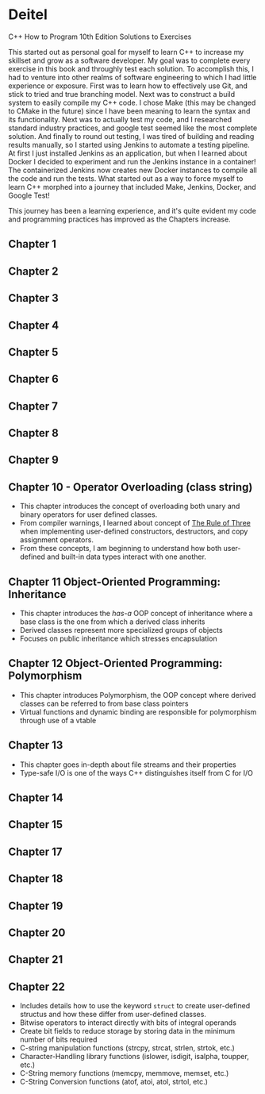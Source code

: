 # Deitel
C++ How to Program 10th Edition Solutions to Exercises

This started out as personal goal for myself to learn C++ to increase my skillset and grow as a software developer. My goal was to complete every exercise in this book and throughly test each solution. To accomplish this, I had to venture into other realms of software engineering to which I had little experience or exposure. First was to learn how to effectively use Git, and stick to tried and true branching model. Next was to construct a build system to easily compile my C++ code. I chose Make (this may be changed to CMake in the future) since I have been meaning to learn the syntax and its functionality. Next was to actually test my code, and I researched standard industry practices, and google test seemed like the most complete solution. And finally to round out testing, I was tired of building and reading results manually, so I started using Jenkins to automate a testing pipeline. At first I just installed Jenkins as an application, but when I learned about Docker I decided to experiment and run the Jenkins instance in a container! The containerized Jenkins now creates new Docker instances to compile all the code and run the tests. What started out as a way to force myself to learn C++ morphed into a journey that included Make, Jenkins, Docker, and Google Test!

This journey has been a learning experience, and it's quite evident my code and programming practices has improved as the Chapters increase.

## Chapter 1
## Chapter 2
## Chapter 3
## Chapter 4
## Chapter 5
## Chapter 6
## Chapter 7
## Chapter 8
## Chapter 9
## Chapter 10 - Operator Overloading (class string)
* This chapter introduces the concept of overloading both unary and binary operators for user defined classes.
* From compiler warnings, I learned about concept of [The Rule of Three](https://en.cppreference.com/w/cpp/language/rule_of_three) when implementing user-defined constructors, destructors, and copy assignment operators.
* From these concepts, I am beginning to understand how both user-defined and built-in data types interact with one another.

## Chapter 11 Object-Oriented Programming: Inheritance
* This chapter introduces the *has-a* OOP concept of inheritance where a base class is the one from which a derived class inherits
* Derived classes represent more specialized groups of objects
* Focuses on public inheritance which stresses encapsulation

## Chapter 12 Object-Oriented Programming: Polymorphism
* This chapter introduces Polymorphism, the OOP concept where derived classes can be referred to from base class pointers
* Virtual functions and dynamic binding are responsible for polymorphism through use of a vtable

## Chapter 13
* This chapter goes in-depth about file streams and their properties
* Type-safe I/O is one of the ways C++ distinguishes itself from C for I/O

## Chapter 14
## Chapter 15
## Chapter 17
## Chapter 18
## Chapter 19
## Chapter 20
## Chapter 21
## Chapter 22
* Includes details how to use the keyword <code>struct</code> to create user-defined structus and how these differ from user-defined classes.
* Bitwise operators to interact directly with bits of integral operands
* Create bit fields to reduce storage by storing data in the minimum number of bits required
* C-string manipulation functions (strcpy, strcat, strlen, strtok, etc.)
* Character-Handling library functions (islower, isdigit, isalpha, toupper, etc.)
* C-String memory functions (memcpy, memmove, memset, etc.)
* C-String Conversion functions (atof, atoi, atol, strtol, etc.)